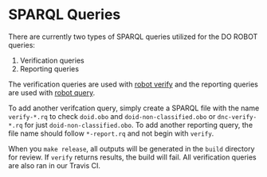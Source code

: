 # SPARQL Queries

There are currently two types of SPARQL queries utilized for the DO ROBOT queries:
1. Verification queries
2. Reporting queries

The verification queries are used with [robot verify](http://robot.obolibrary.org/verify) and the reporting queries are used with [robot query](http://robot.obolibrary.org/verify).

To add another verifcation query, simply create a SPARQL file with the name `verify-*.rq` to check `doid.obo` and `doid-non-classified.obo` or `dnc-verify-*.rq` for just `doid-non-classified.obo`. To add another reporting query, the file name should follow `*-report.rq` and not begin with `verify`.

When you `make release`, all outputs will be generated in the `build` directory for review. If `verify` returns results, the build will fail. All verification queries are also ran in our Travis CI.
